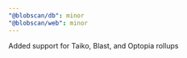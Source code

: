 ```yaml
---
"@blobscan/db": minor
"@blobscan/web": minor
---
```


Added support for Taiko, Blast, and Optopia rollups
